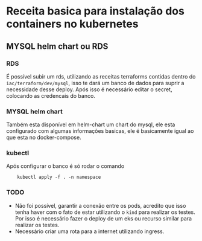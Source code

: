 # Receita basica para instalação dos containers no kubernetes

## MYSQL helm chart ou RDS

### RDS

É possível subir um rds, utilizando as receitas terraforms contidas dentro do `iac/terraform/dev/mysql`, isso te dará um banco de dados para suprir a necessidade desse deploy. Após isso é necessário editar o secret, colocando as credencais do banco.

### MYSQL helm chart

Também esta disponível em helm-chart um chart do mysql, ele esta configurado com algumas informações basicas, ele é basicamente igual ao que esta no docker-compose.

### kubectl

Após configurar o banco é só rodar o comando

```
    kubectl apply -f . -n namespace
```

### TODO

- Não foi possível, garantir a conexão entre os pods, acredito que isso tenha haver com o fato de estar utilizando o `kind` para realizar os testes. Por isso é necessário fazer o deploy de um eks ou recurso similar para realizar os testes.
- Necessário criar uma rota para a internet utilizando ingress.

